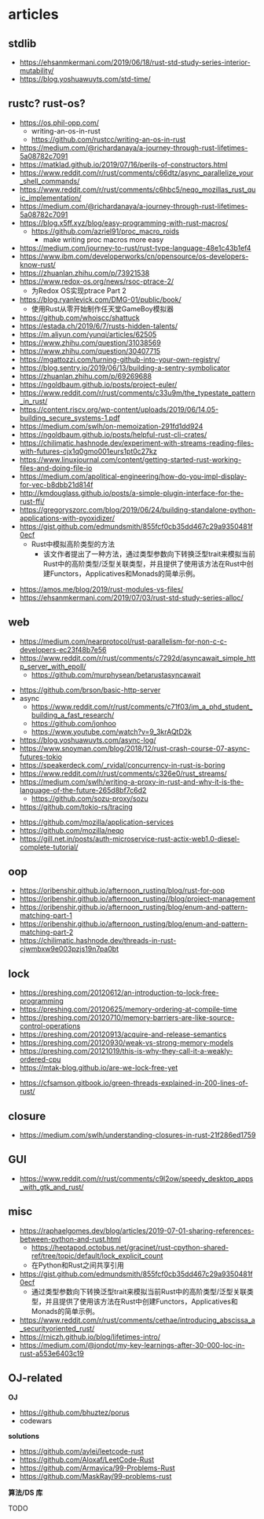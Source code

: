 # articles

## stdlib
+ https://ehsanmkermani.com/2019/06/18/rust-std-study-series-interior-mutability/
+ https://blog.yoshuawuyts.com/std-time/

## rustc? rust-os?
* https://os.phil-opp.com/
    - writing-an-os-in-rust
    * https://github.com/rustcc/writing-an-os-in-rust
* https://medium.com/@richardanaya/a-journey-through-rust-lifetimes-5a08782c7091
* https://matklad.github.io/2019/07/16/perils-of-constructors.html
* https://www.reddit.com/r/rust/comments/c66dtz/async_parallelize_your_shell_commands/
* https://www.reddit.com/r/rust/comments/c6hbc5/neqo_mozillas_rust_quic_implementation/
* https://medium.com/@richardanaya/a-journey-through-rust-lifetimes-5a08782c7091
* https://blog.x5ff.xyz/blog/easy-programming-with-rust-macros/
    - https://github.com/azriel91/proc_macro_roids
        +  make writing proc macros more easy
* https://medium.com/journey-to-rust/rust-type-language-48e1c43b1ef4
* https://www.ibm.com/developerworks/cn/opensource/os-developers-know-rust/
* https://zhuanlan.zhihu.com/p/73921538
* https://www.redox-os.org/news/rsoc-ptrace-2/
    - 为Redox OS实现ptrace Part 2
* https://blog.ryanlevick.com/DMG-01/public/book/
    - 使用Rust从零开始制作任天堂GameBoy模拟器
* https://github.com/whoiscc/shattuck
* https://estada.ch/2019/6/7/rusts-hidden-talents/
* https://m.aliyun.com/yunqi/articles/62505
* https://www.zhihu.com/question/31038569
* https://www.zhihu.com/question/30407715
* https://mgattozzi.com/turning-github-into-your-own-registry/
* https://blog.sentry.io/2019/06/13/building-a-sentry-symbolicator
* https://zhuanlan.zhihu.com/p/69269688
* https://ngoldbaum.github.io/posts/project-euler/
* https://www.reddit.com/r/rust/comments/c33u9m/the_typestate_pattern_in_rust/
* https://content.riscv.org/wp-content/uploads/2019/06/14.05-building_secure_systems-1.pdf
* https://medium.com/swlh/on-memoization-291fd1dd924
* https://ngoldbaum.github.io/posts/helpful-rust-cli-crates/
* https://chilimatic.hashnode.dev/experiment-with-streams-reading-files-with-futures-cjx1q0gmo001eurs1pt0c27kz
* https://www.linuxjournal.com/content/getting-started-rust-working-files-and-doing-file-io
* https://medium.com/apolitical-engineering/how-do-you-impl-display-for-vec-b8dbb21d814f
* http://kmdouglass.github.io/posts/a-simple-plugin-interface-for-the-rust-ffi/
* https://gregoryszorc.com/blog/2019/06/24/building-standalone-python-applications-with-pyoxidizer/
* https://gist.github.com/edmundsmith/855fcf0cb35dd467c29a9350481f0ecf
    - Rust中模拟高阶类型的方法
        + 该文作者提出了一种方法，通过类型参数向下转换泛型trait来模拟当前Rust中的高阶类型/泛型关联类型，并且提供了使用该方法在Rust中创建Functors，Applicatives和Monads的简单示例。
+ https://amos.me/blog/2019/rust-modules-vs-files/
+ https://ehsanmkermani.com/2019/07/03/rust-std-study-series-alloc/

## web
+ https://medium.com/nearprotocol/rust-parallelism-for-non-c-c-developers-ec23f48b7e56
+ https://www.reddit.com/r/rust/comments/c7292d/asyncawait_simple_http_server_with_epoll/
    * https://github.com/murphysean/betarustasyncawait
* https://github.com/brson/basic-http-server
* async
    - https://www.reddit.com/r/rust/comments/c71f03/im_a_phd_student_building_a_fast_research/
    - https://github.com/jonhoo
    - https://www.youtube.com/watch?v=9_3krAQtD2k
* https://blog.yoshuawuyts.com/async-log/
* https://www.snoyman.com/blog/2018/12/rust-crash-course-07-async-futures-tokio
* https://speakerdeck.com/_rvidal/concurrency-in-rust-is-boring
* https://www.reddit.com/r/rust/comments/c326e0/rust_streams/
* https://medium.com/swlh/writing-a-proxy-in-rust-and-why-it-is-the-language-of-the-future-265d8bf7c6d2
    - https://github.com/sozu-proxy/sozu
* https://github.com/tokio-rs/tracing
+ https://github.com/mozilla/application-services
+ https://github.com/mozilla/neqo
+ https://gill.net.in/posts/auth-microservice-rust-actix-web1.0-diesel-complete-tutorial/


## oop
- https://oribenshir.github.io/afternoon_rusting/blog/rust-for-oop
- https://oribenshir.github.io/afternoon_rusting//blog/project-management
- https://oribenshir.github.io/afternoon_rusting/blog/enum-and-pattern-matching-part-1
- https://oribenshir.github.io/afternoon_rusting/blog/enum-and-pattern-matching-part-2
- https://chilimatic.hashnode.dev/threads-in-rust-cjwmbxw9e003pzjs19n7pa0bt

## lock
- https://preshing.com/20120612/an-introduction-to-lock-free-programming
- https://preshing.com/20120625/memory-ordering-at-compile-time
- https://preshing.com/20120710/memory-barriers-are-like-source-control-operations
- https://preshing.com/20120913/acquire-and-release-semantics
- https://preshing.com/20120930/weak-vs-strong-memory-models
- https://preshing.com/20121019/this-is-why-they-call-it-a-weakly-ordered-cpu
- https://mtak-blog.github.io/are-we-lock-free-yet
* https://cfsamson.gitbook.io/green-threads-explained-in-200-lines-of-rust/

## closure
+ https://medium.com/swlh/understanding-closures-in-rust-21f286ed1759

## GUI
+ https://www.reddit.com/r/rust/comments/c9l2ow/speedy_desktop_apps_with_gtk_and_rust/

## misc
+ https://raphaelgomes.dev/blog/articles/2019-07-01-sharing-references-between-python-and-rust.html
    * https://heptapod.octobus.net/gracinet/rust-cpython-shared-ref/tree/topic/default/lock_explicit_count
    * 在Python和Rust之间共享引用
+ https://gist.github.com/edmundsmith/855fcf0cb35dd467c29a9350481f0ecf
    * 通过类型参数向下转换泛型trait来模拟当前Rust中的高阶类型/泛型关联类型，并且提供了使用该方法在Rust中创建Functors，Applicatives和Monads的简单示例。
+ https://www.reddit.com/r/rust/comments/cethae/introducing_abscissa_a_securityoriented_rust/
+ https://rniczh.github.io/blog/lifetimes-intro/
+ https://medium.com/@jondot/my-key-learnings-after-30-000-loc-in-rust-a553e6403c19


## OJ-related
__OJ__

+ https://github.com/bhuztez/porus
+ codewars

__solutions__

+ https://github.com/aylei/leetcode-rust
+ https://github.com/Aloxaf/LeetCode-Rust
+ https://github.com/Armavica/99-Problems-Rust
+ https://github.com/MaskRay/99-problems-rust

__算法/DS 库__

TODO